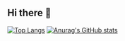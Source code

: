 ## Hi there 👋
[![Top Langs](https://github-readme-stats.vercel.app/api/top-langs/?username=bureerak)](https://github.com/anuraghazra/github-readme-stats)
[![Anurag's GitHub stats](https://github-readme-stats.vercel.app/api?username=bureerak)](https://github.com/anuraghazra/github-readme-stats)
<!--
**bureerak/bureerak** is a ✨ _special_ ✨ repository because its `README.md` (this file) appears on your GitHub profile.

Here are some ideas to get you started:

- 🔭 I’m currently working on ...
- 🌱 I’m currently learning ...
- 👯 I’m looking to collaborate on ...
- 🤔 I’m looking for help with ...
- 💬 Ask me about ...
- 📫 How to reach me: ...
- 😄 Pronouns: ...
- ⚡ Fun fact: ...
-->
